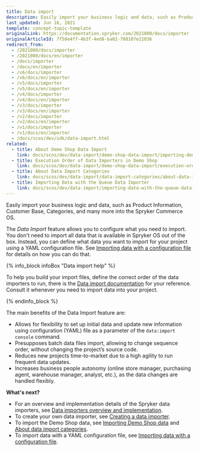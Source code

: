 ```yaml
---
title: Data import
description: Easily import your business logic and data, such as Product Information, Customer Base, Categories and many more into the Spryker Commerce OS.
last_updated: Jun 16, 2021
template: concept-topic-template
originalLink: https://documentation.spryker.com/2021080/docs/importer
originalArticleId: 7f50e4ff-4b3f-4ed8-ba02-788107e21036
redirect_from:
  - /2021080/docs/importer
  - /2021080/docs/en/importer
  - /docs/importer
  - /docs/en/importer
  - /v6/docs/importer
  - /v6/docs/en/importer
  - /v5/docs/importer
  - /v5/docs/en/importer
  - /v4/docs/importer
  - /v4/docs/en/importer
  - /v3/docs/importer
  - /v3/docs/en/importer
  - /v2/docs/importer
  - /v2/docs/en/importer
  - /v1/docs/importer
  - /v1/docs/en/importer
  - /docs/scos/dev/sdk/data-import.html
related:
  - title: About Demo Shop Data Import
    link: docs/scos/dev/data-import/demo-shop-data-import/importing-demo-shop-data.html
  - title: Execution Order of Data Importers in Demo Shop
    link: docs/scos/dev/data-import/demo-shop-data-import/execution-order-of-data-importers-in-demo-shop.html
  - title: About Data Import Categories
    link: docs/scos/dev/data-import/data-import-categories/about-data-import-categories.html
  - title: Importing Data with the Queue Data Importer
    link: docs/scos/dev/data-import/importing-data-with-the-queue-data-importer.html
---
```


Easily import your business logic and data, such as Product Information, Customer Base, Categories, and many more into the Spryker Commerce OS.

The *Data Import* feature allows you to configure what you need to import. You don't need to import all data that is available in Spryker OS out of the box. Instead, you can define what data you want to import for your project using a YAML configuration file. See [Importing data with a configuration file](/docs/scos/dev/data-import/importing-data-with-a-configuration-file.html) for details on how you can do that.

{% info_block infoBox "Data import help" %}

To help you build your import files, define the correct order of the data importers to run, there is the [Data import documentation](/docs/scos/dev/data-import/data-import-categories/about-data-import-categories.html) for your reference. Consult it whenever you need to import data into your project.

{% endinfo_block %}

The main benefits of the Data Import feature are:

* Allows for flexibility to set up initial data and update new information using configuration (YAML) file as a parameter of the `data:import console` command.
* Presupposes batch data files import, allowing to change sequence order, without changing the project’s source code.
* Reduces new projects time-to-market due to a high agility to run frequent data updates.
* Increases business people autonomy (online store manager, purchasing agent, warehouse manager, analyst, etc.), as the data changes are handled flexibly.

**What's next?**

* For an overview and implementation details of the Spryker data importers, see [Data importers overview and implementation](/docs/scos/dev/data-import/data-importers-overview-and-implementation.html).
* To create your own data importer, see [Creating a data importer](/docs/scos/dev/data-import/creating-a-data-importer.html).
* To import the Demo Shop data, see [Importing Demo Shop data](/docs/scos/dev/data-import/demo-shop-data-import/importing-demo-shop-data.html) and[ About data import categories](/docs/scos/dev/data-import/data-import-categories/about-data-import-categories.html).
* To import data with a YAML configuration file, see [Importing data with a configuration file](/docs/scos/dev/data-import/importing-data-with-a-configuration-file.html).
